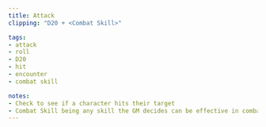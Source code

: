 ```yaml
---
title: Attack
clipping: "D20 + <Combat Skill>"

tags:
- attack
- roll
- D20
- hit
- encounter
- combat skill

notes: 
- Check to see if a character hits their target
- Combat Skill being any skill the GM decides can be effective in combat
---
```

